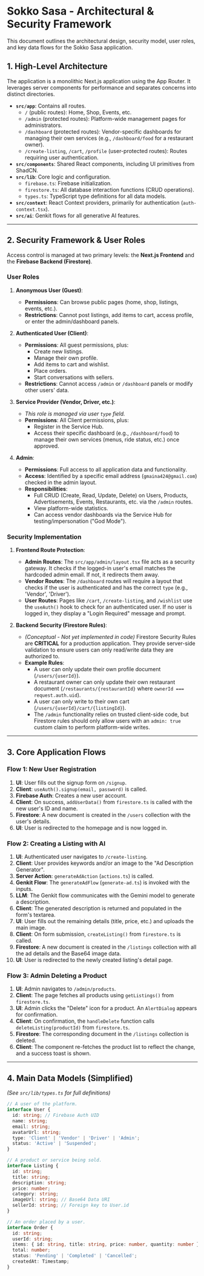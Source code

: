 
# Sokko Sasa - Architectural & Security Framework

This document outlines the architectural design, security model, user roles, and key data flows for the Sokko Sasa application.

## 1. High-Level Architecture

The application is a monolithic Next.js application using the App Router. It leverages server components for performance and separates concerns into distinct directories.

-   **`src/app`**: Contains all routes.
    -   `/` (public routes): Home, Shop, Events, etc.
    -   `/admin` (protected routes): Platform-wide management pages for administrators.
    -   `/dashboard` (protected routes): Vendor-specific dashboards for managing their own services (e.g., `/dashboard/food` for a restaurant owner).
    -   `/create-listing`, `/cart`, `/profile` (user-protected routes): Routes requiring user authentication.
-   **`src/components`**: Shared React components, including UI primitives from ShadCN.
-   **`src/lib`**: Core logic and configuration.
    -   `firebase.ts`: Firebase initialization.
    -   `firestore.ts`: All database interaction functions (CRUD operations).
    -   `types.ts`: TypeScript type definitions for all data models.
-   **`src/context`**: React Context providers, primarily for authentication (`auth-context.tsx`).
-   **`src/ai`**: Genkit flows for all generative AI features.

---

## 2. Security Framework & User Roles

Access control is managed at two primary levels: the **Next.js Frontend** and the **Firebase Backend (Firestore)**.

### User Roles

1.  **Anonymous User (Guest)**:
    -   **Permissions**: Can browse public pages (home, shop, listings, events, etc.).
    -   **Restrictions**: Cannot post listings, add items to cart, access profile, or enter the admin/dashboard panels.

2.  **Authenticated User (Client)**:
    -   **Permissions**: All guest permissions, plus:
        -   Create new listings.
        -   Manage their own profile.
        -   Add items to cart and wishlist.
        -   Place orders.
        -   Start conversations with sellers.
    -   **Restrictions**: Cannot access `/admin` or `/dashboard` panels or modify other users' data.

3.  **Service Provider (Vendor, Driver, etc.)**:
    -   *This role is managed via user `type` field.*
    -   **Permissions**: All Client permissions, plus:
        -   Register in the Service Hub.
        -   Access their specific dashboard (e.g., `/dashboard/food`) to manage their own services (menus, ride status, etc.) once approved.

4.  **Admin**:
    -   **Permissions**: Full access to all application data and functionality.
    -   **Access**: Identified by a specific email address (`gmaina424@gmail.com`) checked in the admin layout.
    -   **Responsibilities**:
        -   Full CRUD (Create, Read, Update, Delete) on Users, Products, Advertisements, Events, Restaurants, etc. via the `/admin` routes.
        -   View platform-wide statistics.
        -   Can access vendor dashboards via the Service Hub for testing/impersonation ("God Mode").

### Security Implementation

1.  **Frontend Route Protection**:
    -   **Admin Routes**: The `src/app/admin/layout.tsx` file acts as a security gateway. It checks if the logged-in user's email matches the hardcoded admin email. If not, it redirects them away.
    -   **Vendor Routes**: The `/dashboard` routes will require a layout that checks if the user is authenticated and has the correct `type` (e.g., 'Vendor', 'Driver').
    -   **User Routes**: Pages like `/cart`, `/create-listing`, and `/wishlist` use the `useAuth()` hook to check for an authenticated user. If no user is logged in, they display a "Login Required" message and prompt.

2.  **Backend Security (Firestore Rules)**:
    -   *(Conceptual - Not yet implemented in code)* Firestore Security Rules are **CRITICAL** for a production application. They provide server-side validation to ensure users can only read/write data they are authorized to.
    -   **Example Rules**:
        -   A user can only update their own profile document (`/users/{userId}`).
        -   A restaurant owner can only update their own restaurant document (`/restaurants/{restaurantId}` where `ownerId === request.auth.uid`).
        -   A user can only write to their own cart (`/users/{userId}/cart/{listingId}`).
        -   The `/admin` functionality relies on trusted client-side code, but Firestore rules should only allow users with an `admin: true` custom claim to perform platform-wide writes.

---

## 3. Core Application Flows

### Flow 1: New User Registration

1.  **UI**: User fills out the signup form on `/signup`.
2.  **Client**: `useAuth().signup(email, password)` is called.
3.  **Firebase Auth**: Creates a new user account.
4.  **Client**: On success, `addUserData()` from `firestore.ts` is called with the new user's ID and name.
5.  **Firestore**: A new document is created in the `/users` collection with the user's details.
6.  **UI**: User is redirected to the homepage and is now logged in.

### Flow 2: Creating a Listing with AI

1.  **UI**: Authenticated user navigates to `/create-listing`.
2.  **Client**: User provides keywords and/or an image to the "Ad Description Generator".
3.  **Server Action**: `generateAdAction` (`actions.ts`) is called.
4.  **Genkit Flow**: The `generateAdFlow` (`generate-ad.ts`) is invoked with the inputs.
5.  **LLM**: The Genkit flow communicates with the Gemini model to generate a description.
6.  **Client**: The generated description is returned and populated in the form's textarea.
7.  **UI**: User fills out the remaining details (title, price, etc.) and uploads the main image.
8.  **Client**: On form submission, `createListing()` from `firestore.ts` is called.
9.  **Firestore**: A new document is created in the `/listings` collection with all the ad details and the Base64 image data.
10. **UI**: User is redirected to the newly created listing's detail page.

### Flow 3: Admin Deleting a Product

1.  **UI**: Admin navigates to `/admin/products`.
2.  **Client**: The page fetches all products using `getListings()` from `firestore.ts`.
3.  **UI**: Admin clicks the "Delete" icon for a product. An `AlertDialog` appears for confirmation.
4.  **Client**: On confirmation, the `handleDelete` function calls `deleteListing(productId)` from `firestore.ts`.
5.  **Firestore**: The corresponding document in the `/listings` collection is deleted.
6.  **Client**: The component re-fetches the product list to reflect the change, and a success toast is shown.

---

## 4. Main Data Models (Simplified)

*(See `src/lib/types.ts` for full definitions)*

```typescript
// A user of the platform.
interface User {
  id: string; // Firebase Auth UID
  name: string;
  email: string;
  avatarUrl: string;
  type: 'Client' | 'Vendor' | 'Driver' | 'Admin';
  status: 'Active' | 'Suspended';
}

// A product or service being sold.
interface Listing {
  id: string;
  title: string;
  description: string;
  price: number;
  category: string;
  imageUrl: string; // Base64 Data URI
  sellerId: string; // Foreign key to User.id
}

// An order placed by a user.
interface Order {
  id: string;
  userId: string;
  items: { id: string, title: string, price: number, quantity: number }[];
  total: number;
  status: 'Pending' | 'Completed' | 'Cancelled';
  createdAt: Timestamp;
}
```
